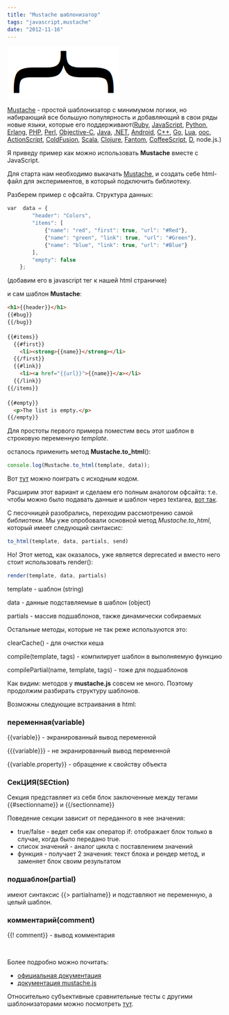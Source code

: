 ```yaml
---
title: "Mustache шаблонизатор"
tags: "javascript,mustache"
date: "2012-11-16"
---
```


![](images/mustache_js.png "mustache_js")

[Mustache](https://mustache.github.com) - простой шаблонизатор с минимумом логики, но набирающий все большую популярность и добавляющий в свои ряды новые языки, которые его поддерживают([Ruby](https://github.com/defunkt/mustache), [JavaScript](https://github.com/janl/mustache.js), [Python](https://github.com/defunkt/pystache), [Erlang](https://github.com/mojombo/mustache.erl), [PHP](https://github.com/bobthecow/mustache.php), [Perl](https://github.com/pvande/Template-Mustache), [Objective-C](https://github.com/groue/GRMustache), [Java](https://github.com/spullara/mustache.java), [.NET](https://github.com/jdiamond/Nustache), [Android](https://github.com/samskivert/jmustache), [C++](https://github.com/mrtazz/plustache), [Go](https://github.com/hoisie/mustache.go/), [Lua](https://github.com/nrk/hige), [ooc](https://github.com/joshthecoder/mustang), [ActionScript](https://github.com/hyakugei/mustache.as), [ColdFusion](https://github.com/pmcelhaney/Mustache.cfc), [Scala](https://github.com/scalate/scalate), [Clojure](https://github.com/fhd/clostache), [Fantom](https://github.com/vspy/mustache), [CoffeeScript](https://github.com/pvande/Milk), [D](https://github.com/repeatedly/mustache4d), node.js.)

Я приведу пример как можно использовать **Mustache** вместе с JavaScript.

Для старта нам необходимо выкачать [Mustache](https://github.com/janl/mustache.js/raw/master/mustache.js), и создать себе html-файл для экспериментов, в который подключить библиотеку.

Разберем пример с офсайта. Структура данных:

```javascript
var  data = {
        "header": "Colors",
        "items": [
            {"name": "red", "first": true, "url": "#Red"},
            {"name": "green", "link": true, "url": "#Green"},
            {"name": "blue", "link": true, "url": "#Blue"}
        ],
        "empty": false
    };
```

(добавим его в javascript тег к нашей html страничке)

и сам шаблон **Mustache**:

```html
<h1>{{header}}</h1>
{{#bug}}
{{/bug}}

{{#items}}
  {{#first}}
    <li><strong>{{name}}</strong></li>
  {{/first}}
  {{#link}}
    <li><a href="{{url}}">{{name}}</a></li>
  {{/link}}
{{/items}}

{{#empty}}
  <p>The list is empty.</p>
{{/empty}}
```

Для простоты первого примера поместим весь этот шаблон в строковую переменную _template_.

осталось применить метод **Mustache.to_html**():

```javascript
console.log(Mustache.to_html(template, data));
```

Вот [тут](https://jsfiddle.net/STEVER/nvxe3/1/) можно поиграть с исходным кодом.

Расширим этот вариант и сделаем его полным аналогом офсайта: т.е. чтобы можно было подавать данные и шаблон через textarea, [вот так](https://jsfiddle.net/STEVER/nvxe3/2/).

С песочницей разобрались, переходим рассмотрению самой библиотеки. Мы уже опробовали основной метод _Mustache.to_html_, который имеет следующий синтаксис:

```javascript
to_html(template, data, partials, send)
```

Но! Этот метод, как оказалось, уже является deprecated и вместо него стоит использовать render():

```javascript
render(template, data, partials)
```

template - шаблон (string)

data - данные подставляемые в шаблон (object)

partials - массив подшаблонов, также динамически собираемых

Остальные методы, которые не так реже используются это:

clearCache() - для очистки кеша

compile(template, tags) - компилирует шаблон в выполняемую функцию

compilePartial(name, template, tags) - тоже для подшаблонов

Как видим: методов у **mustache.js** совсем не много. Поэтому продолжим разбирать структуру шаблонов.

Возможны следующие встраивания в html:

### переменная(variable)

{{variable}} - экранированный вывод переменной

{{{variable}}} - не экранированный вывод переменной

{{variable.property}} - обращение к свойству объекта

### СекЦИЯ(SECtion)

Секция представляет из себя блок заключенные между тегами {{#sectionname}} и {{/sectionname}}

Поведение секции зависит от переданного в нее значения:

- true/false - ведет себя как оператор if: отображает блок только в случае, когда было передано true.
- список значений - аналог цикла с поставлением значений
- функция - получает 2 значения: текст блока и рендер метод, и заменяет блок своим результатом

### подшаблон(partial)

имеют синтаксис {{> partialname}} и подставляют не переменную, а целый шаблон.

### комментарий(comment)

{{! comment}} - вывод комментария

 

Более подробно можно почитать:

- [официальная документация](https://mustache.github.com/mustache.5.html)
- [документация mustache.js](https://github.com/janl/mustache.js)

Относительно субъективные сравнительные тесты с другими шаблонизаторами можно посмотреть [тут](https://akdubya.github.com/dustjs/benchmark/index.html).
